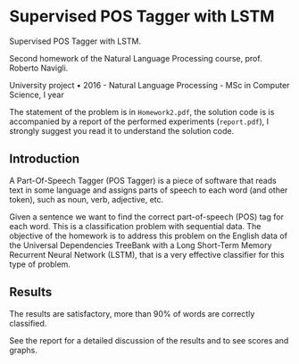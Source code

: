 # Supervised POS Tagger with LSTM
Supervised POS Tagger with LSTM. 

Second homework of the Natural Language Processing course, prof. Roberto Navigli.

University project • 2016 - Natural Language Processing - MSc in Computer Science, I year

The statement of the problem is in `Homework2.pdf`, the solution code is is accompanied by a report of the performed experiments (`report.pdf`), I strongly suggest you read it to understand the solution code.

## Introduction
A Part-Of-Speech Tagger (POS Tagger) is a piece of software that reads text in some language and assigns parts of speech to each word (and other token), such as noun, verb, adjective, etc. 

Given a sentence we want to find the correct part-of-speech (POS) tag for each word. This is a classification
problem with sequential data. The objective of the homework is to address this problem on the English data
of the Universal Dependencies TreeBank with a Long Short-Term Memory Recurrent Neural Network
(LSTM), that is a very effective classifier for this type of problem.

## Results
The results are satisfactory, more than 90% of words
are correctly classified.

See the report for a detailed discussion of the results and to see scores and graphs.
